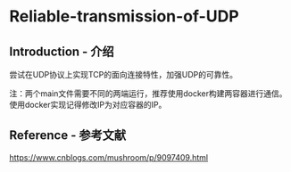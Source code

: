 # Reliable-transmission-of-UDP
## Introduction - 介绍
尝试在UDP协议上实现TCP的面向连接特性，加强UDP的可靠性。

注：两个main文件需要不同的两端运行，推荐使用docker构建两容器进行通信。使用docker实现记得修改IP为对应容器的IP。

## Reference - 参考文献
https://www.cnblogs.com/mushroom/p/9097409.html